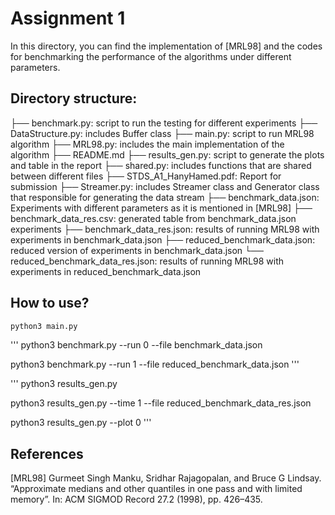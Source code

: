 # Assignment 1

In this directory, you can find the implementation of [MRL98] and the codes for benchmarking the performance of the algorithms under different parameters.


## Directory structure:

├── benchmark.py: script to run the testing for different experiments
├── DataStructure.py: includes Buffer class
├── main.py: script to run MRL98 algorithm
├── MRL98.py: includes the main implementation of the algorithm
├── README.md
├── results_gen.py: script to generate the plots and table in the report
├── shared.py: includes functions that are shared between different files
├── STDS_A1_HanyHamed.pdf: Report for submission
├── Streamer.py: includes Streamer class and Generator class that responsible for generating the data stream
├── benchmark_data.json: Experiments with different parameters as it is mentioned in [MRL98]
├── benchmark_data_res.csv: generated table from benchmark_data.json experiments
├── benchmark_data_res.json: results of running MRL98 with experiments in benchmark_data.json
├── reduced_benchmark_data.json: reduced version of experiments in benchmark_data.json
└── reduced_benchmark_data_res.json: results of running MRL98 with experiments in reduced_benchmark_data.json


## How to use?

```bash
python3 main.py
```

'''
python3 benchmark.py --run 0 --file benchmark_data.json

python3 benchmark.py --run 1 --file reduced_benchmark_data.json
'''

'''
python3 results_gen.py 

python3 results_gen.py --time 1 --file reduced_benchmark_data_res.json

python3 results_gen.py --plot 0 
'''


## References

[MRL98] Gurmeet Singh Manku, Sridhar Rajagopalan, and Bruce G Lindsay. “Approximate medians and
other quantiles in one pass and with limited memory”. In: ACM SIGMOD Record 27.2 (1998), pp. 426–435.